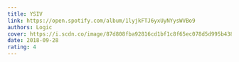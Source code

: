 ```yaml
---
title: YSIV
link: https://open.spotify.com/album/1lyjkFTJ6yxUyNYysWVBo9
authors: Logic
cover: https://i.scdn.co/image/87d808fba92816cd1bf1c8f65ec078d5d995b438
date: 2018-09-28
rating: 4
---
```

